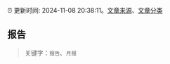 :alarm_clock: 更新时间: 2024-11-08 20:38:11。[文章来源](/README.md)、[文章分类](/TAGS.md)

## 报告


> 关键字：`报告`、`月报`



